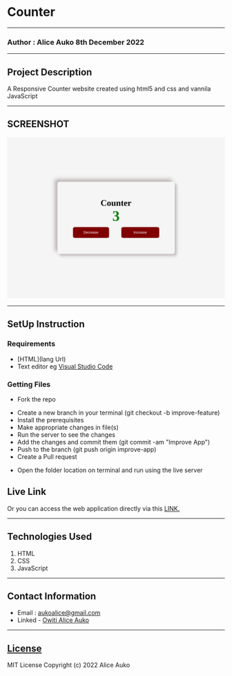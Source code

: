 # Counter
*****
### Author : Alice Auko 8th December 2022
****
## Project Description
A Responsive Counter website created using html5 and css and vannila JavaScript

******

## SCREENSHOT
![image](/Assets/Images/127.0.0.1_5500_%20(4).png)


********
## SetUp Instruction
### Requirements
* [HTML](lang Url)
* Text editor eg [Visual Studio Code](https://code.visualstudio.com/download)



### Getting Files
* Fork the repo
- Create a new branch in your terminal (git checkout -b improve-feature)
- Install the prerequisites
- Make appropriate changes in file(s)
- Run the server to see the changes
- Add the changes and commit them (git commit -am "Improve App")
- Push to the branch (git push origin improve-app)
- Create a Pull request
* Open the folder location on terminal and run using the live server

## Live Link
Or you can access the web application directly via this [LINK.](https://counter-ten-fawn.vercel.app)
*****

## Technologies Used
1. HTML
2. CSS
3. JavaScript

*****

## Contact Information
* Email : aukoalice@gmail.com
* Linked - [Owiti Alice Auko](https://www.linkedin.com/in/owiti-alice-auko-580b2818a)
*****
## [License](LICENSE)
MIT License
Copyright (c) 2022 Alice Auko